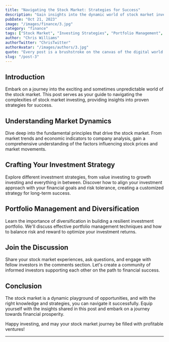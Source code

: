 ```yaml
---
title: "Navigating the Stock Market: Strategies for Success"
description: "Gain insights into the dynamic world of stock market investing, exploring strategies to make informed decisions and build a robust investment portfolio."
pubDate: "Oct 21, 2023"
image: "/images/finance/3.jpg"
category: "finance"
tags: ["Stock Market", "Investing Strategies", "Portfolio Management", "Market Trends"]
author: "Chris Williams"
authorTwitter: "ChrisTwitter"
authorAvatar: "/images/authors/3.jpg"
quote: "Every post is a brushstroke on the canvas of the digital world."
slug: "/post-3"
---
```


## Introduction

Embark on a journey into the exciting and sometimes unpredictable world of the stock market. This post serves as your guide to navigating the complexities of stock market investing, providing insights into proven strategies for success.

## Understanding Market Dynamics

Dive deep into the fundamental principles that drive the stock market. From market trends and economic indicators to company analysis, gain a comprehensive understanding of the factors influencing stock prices and market movements.

## Crafting Your Investment Strategy

Explore different investment strategies, from value investing to growth investing and everything in between. Discover how to align your investment approach with your financial goals and risk tolerance, creating a customized strategy for long-term success.

## Portfolio Management and Diversification

Learn the importance of diversification in building a resilient investment portfolio. We'll discuss effective portfolio management techniques and how to balance risk and reward to optimize your investment returns.

## Join the Discussion

Share your stock market experiences, ask questions, and engage with fellow investors in the comments section. Let's create a community of informed investors supporting each other on the path to financial success.

## Conclusion

The stock market is a dynamic playground of opportunities, and with the right knowledge and strategies, you can navigate it successfully. Equip yourself with the insights shared in this post and embark on a journey towards financial prosperity.

Happy investing, and may your stock market journey be filled with profitable ventures!

---
